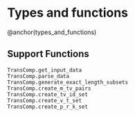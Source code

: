 # Types and functions
@anchor(types_and_functions) 

## Support Functions

```@docs
TransComp.get_input_data
TransComp.parse_data
TransComp.generate_exact_length_subsets
TransComp.create_m_tv_pairs
TransComp.create_tv_id_set
TransComp.create_v_t_set
TransComp.create_p_r_k_set